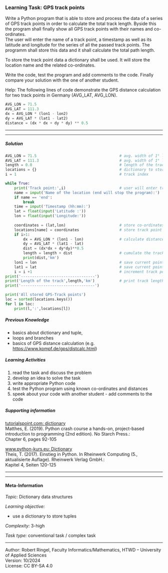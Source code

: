### Learning Task: GPS track points

Write a Python program that is able to store and process the data of a series of GPS track points in order to calculate the total track length. Byside this the program shall finally show 
all GPS track points with their names and co-ordinates.  
The user will enter the name of a track point, a timestamp as well as its latitude and longitude for the series of all the passed track points. 
The programm shall store this data and it shall calculate the total path length.  

To store the track point data a dictionary shall be used. It will store the location name and the related co-ordinates.  

Write the code, test the program and add comments to the code. Finally compare your solution with the one of another student.  

Help: The following lines of code demonstrate the GPS distance calculation for two track points in Germany (AVG_LAT, AVG_LON).

``` python
AVG_LON = 71.5
AVG_LAT = 111.3
dx = AVG_LON * (lon1 - lon2)
dy = AVG_LAT * (lat1 - lat2)
distance = (dx * dx + dy * dy) ** 0.5
``` 

---------------------------------------
---------------------------------------

##### Solution

``` python
AVG_LON = 71.5                                     # avg. width of 1° longitude in Germany
AVG_LAT = 111.3                                    # avg. width of 1° latitude in Germany
length = 0.0                                       # length of the track
locations = {}                                     # dictionary to store the track points
i = 1                                              # track index

while True:
	print('Track point:',i)                        # user will enter track point data
	name = input('Name of the location (end will stop the program):')
	if name == 'end':
		break
	time = input('Timestamp (hh:mm):')
	lat = float(input('Latitude :'))
	lon = float(input('Longitude:'))
	
	coordinates = (lat,lon)                        # store co-ordinates as tuple
	locations[name] = coordinates                  # store track point
	if i>1:
		dx = AVG_LON * (lon1 - lon)                # calculate distance between two track points
		dy = AVG_LAT * (lat1 - lat)
		dist = (dx*dx + dy*dy)**0.5        
		length = length + dist                     # cumulate the track length
		print(dist,'km')
	lon1 = lon                                     # save current point longitude
	lat1 = lat                                     # save current point latitude
	i = i +1                                       # increment track point counter
print('---------------------------------')
print('Length of the track',length,'km')           # print track length
print('---------------------------------')

print('All stored GPS-Track points') 
loc = sorted(locations.keys())
for l in loc:
	print(l,':',locations[l])
```

##### Previous Knowledge

- basics about dictionary and tuple, 
- loops and branches
- basics of GPS distance calculation (e.g. https://www.kompf.de/gps/distcalc.html)
  
##### Learning Activities

1) read the task and discuss the problem 
2) develop an idea to solve the task
3) write appropriate Python code
4) test the Python program using known co-ordinates and distances
5) speek about your code with another student - add comments to the code


##### Supporting information

[tutorialspoint.com: dictionary](https://www.tutorialspoint.com/python/python_dictionary.htm)  
Matthes, E. (2019). Python crash course a hands-on, project-based introduction to programming (2nd edition). No Starch Press.:  
Chapter 6, pages 92-105  

[www.python-kurs.eu: Dictionary](https://www.python-kurs.eu/python3_dictionaries.php)  
Theis, T. (2017). Einstieg in Python. In Rheinwerk Computing (5., aktualisierte Auflage). Rheinwerk Verlag GmbH.:   
Kapitel 4, Seiten 120-125 

---------------------------------------
---------------------------------------
#### Meta-Information
*Topic:*  Dictionary data structures 

*Learning objective:*  
- use a dictionary to store tuples

[//]: # "learning objective: 3-dictionary"
[//]: # "previous knowledge: 1-branch 1-loop 2-list 2-ipo"

*Complexity:*  3-high 

*Task type:*  conventional task / complex task

----
Author: Robert Ringel, Faculty Informatics/Mathematics, HTWD – University of Applied Sciences  
Version: 10/2024            
License: CC BY-SA 4.0
